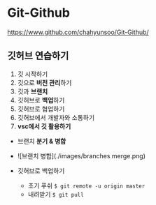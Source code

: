 # Git-Github
<https://www.github.com/chahyunsoo/Git-Github/>
## 깃허브 연습하기
1. 깃 시작하기
2. 깃으로 **버전 관리**하기
3. 깃과 **브랜치**
4. 깃허브로 **백업**하기
5. 깃허브로 협업하기
6. 깃허브에서 개발자와 소통하기
7. **vsc에서 깃 활용하기**


- 브랜치 **분기 & 병합**
- ![브랜치 병합](./images/branches merge.png)


- 깃허브로 백업하기
  - 초기 푸쉬 `$ git remote -u origin master`
  - 내려받기  `$ git pull`
